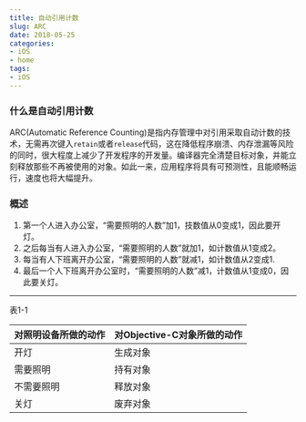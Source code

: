 ```yaml
---
title: 自动引用计数
slug: ARC
date: 2018-05-25
categories:
- iOS
- home
tags:
- iOS
---
```


<!--more-->
### 什么是自动引用计数

ARC(Automatic Reference Counting)是指内存管理中对引用采取自动计数的技术，无需再次键入`retain`或者`release`代码，这在降低程序崩溃、内存泄漏等风险的同时，很大程度上减少了开发程序的开发量。编译器完全清楚目标对象，并能立刻释放那些不再被使用的对象。如此一来，应用程序将具有可预测性，且能顺畅运行，速度也将大幅提升。

### 概述
 
1. 第一个人进入办公室，“需要照明的人数”加1，技数值从0变成1，因此要开灯。
2. 之后每当有人进入办公室，“需要照明的人数”就加1，如计数值从1变成2。
3. 每当有人下班离开办公室，“需要照明的人数”就减1，如计数值从2变成1.
4. 最后一个人下班离开办公室时，“需要照明的人数”减1，计数值从1变成0，因此要关灯。

---
表1-1

 对照明设备所做的动作 | 对Objective-C对象所做的动作 
 --------------    | ---------------------
 开灯              | 生成对象
 需要照明           | 持有对象
 不需要照明         | 释放对象
 关灯              | 废弃对象

